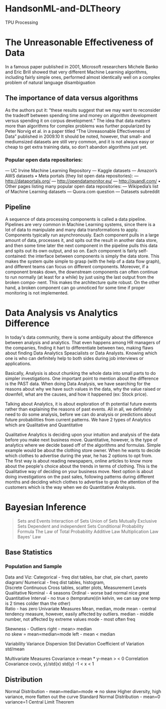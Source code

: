 # HandsonML-and-DLTheory

TPU Processing 

# The Unreasonable Effectiveness of Data
In a famous paper published in 2001, Microsoft researchers Michele Banko and Eric
Brill showed that very different Machine Learning algorithms, including fairly simple
ones, performed almost identically well on a complex problem of natural language disambiguation

## The importance of data versus algorithms
As the authors put it: “these results suggest that we may want to reconsider the tradeoff between spending time and money on algorithm development versus spending it
on corpus development.”
The idea that data matters more than algorithms for complex problems was further
popularized by Peter Norvig et al. in a paper titled “The Unreasonable Effectiveness
of Data” published in 2009.10 It should be noted, however, that small- and mediumsized datasets are still very common, and it is not always easy or cheap to get extra
training data, so don’t abandon algorithms just yet.


### Popular open data repositories:

— UC Irvine Machine Learning Repository
— Kaggle datasets
— Amazon’s AWS datasets
• Meta portals (they list open data repositories):
— http://dataportals.org/
— http://opendatamonitor.eu/
— http://quandl.com/
• Other pages listing many popular open data repositories:
— Wikipedia’s list of Machine Learning datasets
— Quora.com question
— Datasets subreddit

## Pipeline
A sequence of data processing components is called a data pipeline. Pipelines are very
common in Machine Learning systems, since there is a lot of data to manipulate and
many data transformations to apply.
Components typically run asynchronously. Each component pulls in a large amount
of data, processes it, and spits out the result in another data store, and then some time
later the next component in the pipeline pulls this data and spits out its own output,
and so on. Each component is fairly self-contained: the interface between components
is simply the data store. This makes the system quite simple to grasp (with the help of
a data flow graph), and different teams can focus on different components. Moreover,
if a component breaks down, the downstream components can often continue to run
normally (at least for a while) by just using the last output from the broken compo‐
nent. This makes the architecture quite robust.
On the other hand, a broken component can go unnoticed for some time if proper
monitoring is not implemented.

# Data Analysis vs Analytics Difference
In today's data community, there is some ambiguity about the difference between analysis and analytics. That even happens among HR managers of the companies, finding it hart to differentiate between two, making flaws about finding Data Analytics Speacialists or Data Analysts. Knowing which one is who can definitely help to both sides during job interviews or applications.

Basically, Analysis is about chunking the whole data into small parts to do simpler investigations. One important point to mention about the difference is the PAST data. When doing Data Analysis, we have searching for the reasons about why we have such values in the data, why the value raised or downfell, what are the causes, and how it happened (ex: Stock price).

Talking about Analytics, it is about exploration of th potential future events rather than explaining the reasons of past events. All in all, we definitely need to do some analysis, before we can do analysis or predictions about future probabilities from current patterns.
We have 2 types of Analytics which are Qualitative and Quantitative

Qualitative Analytics is deciding upon your intuition and analysis of the data before you make next business move.
Quantitative, however, is the type of analytics where we decide based off of the algorithms and formulas.
Simple example would be about the clothing store owner. When he wants to decide which clothes to advertise during the year, he has 2 options to opt from. The first way is about reading newspapers, online articles to know more about the people's choice about the trends in terms of clothing. This is the Qualitative way of deciding on your business move.
Next option is about doing investigations on the past sales, following patterns during different months and deciding which clothes to advertise to grab the attention of the customers which is the way when we do Quantitative Analsysis.

# Bayesian Inference
>Sets and Events
>Interaction of Sets
>Union of Sets
>Mutually Exclusive Sets
>Dependent and independent Sets
>Conditional Probability Formula 
>The Law of Total Probability
>Additive Law
>Multiplication Law
>Bayes' Law

## Base Statistics

### Population and Sample

Data and Viz:
	Categorical - freq dist tables, bar chat, pie chart, pareto diagram/ 
	Numerical - freq dist tables, histogram,  
		Discrete
		Continuous
	Cross tables, scatter plots, 
Measurement Levels
	Qualitative
		Nominal - 4 seasons
		Ordinal - worse bad normal nice great
	Quantitative
		Interval - no true o (temprature)(in kelvin, we can say one temp is 2 times colder than the other)	
		Ratio - has zero
Univariate Measures
Mean, median, mode
mean - central tendency measure, however, easily affected by outliers.
median - middle number, not affected by extreme values
mode - most often freq

Skewness - Outliers
right - mean> median	
no skew = mean=median=mode
left - mean < median

Variability
Variance Dispersion
Std Deviation
Coefficient of Variation std/mean

Multivariate Measures
Covariance x-mean * y-mean > <  0
Correlation Covariance cov(x, y)/std(x) std(y)   -1 < x < 1


## Distribution
Normal Distribution - mean=median=mode => no skew
	Higher diversity, high variance, more flatten out the curve
Standard Normal Distribution - mean=0 variance=1
Central Limit Theorem
